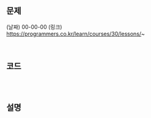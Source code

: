## 문제 

(날짜) 00-00-00 
(링크) https://programmers.co.kr/learn/courses/30/lessons/~

<br>


## 코드 
```py


```
<br>


## 설명
